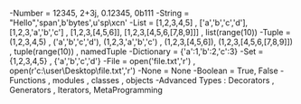 -Number = 12345, 2+3j, 0.12345, 0b111
-String = "Hello",'span',b'bytes',u'sp\xcn'
-List = [1,2,3,4,5] , ['a','b','c','d'], [1,2,3,'a','b','c'] , [1,2,3,[4,5,6]], [1,2,3,[4,5,6,[7,8,9]]] , list(range(10))
-Tuple = (1,2,3,4,5) , ('a','b','c','d'), (1,2,3,'a','b','c') , (1,2,3,[4,5,6]), (1,2,3,[4,5,6,[7,8,9]]) , tuple(range(10)) , namedTuple
-Dictionary = {'a':1,'b':2,'c':3}
-Set = {1,2,3,4,5} , {'a','b','c','d'}
-File = open('file.txt','r') , open(r'c:\user\Desktop\file.txt','r')
-None = None
-Boolean = True, False
-Functions , modules , classes , objects
-Advanced Types  : Decorators , Generators , Iterators,
MetaProgramming

